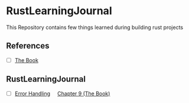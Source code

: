 # RustLearningJournal
This Repository contains few things learned during building rust projects 
## References 
- [ ] [The Book](https://doc.rust-lang.org/book/)


## RustLearningJournal
- [ ] [Error Handling](https://github.com/SOMIL01/RustLearningJournal/blob/master/ErrorHandling.md#error-handling) &nbsp;&nbsp;&nbsp; [Chapter 9 (The Book)](https://doc.rust-lang.org/book/ch09-00-error-handling.html)
      
